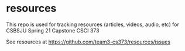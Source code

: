 # resources
This repo is used for tracking resources (articles, videos, audio, etc) for CSBSJU Spring 21 Capstone CSCI 373

See resources at https://github.com/team3-cs373/resources/issues
